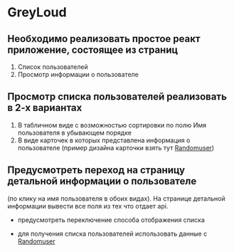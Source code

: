 # GreyLoud

## Необходимо реализовать простое реакт приложение, состоящее из страниц

1) Список пользователей
2) Просмотр информации о пользователе

## Просмотр списка пользователей реализовать в 2-х вариантах

1) В табличном виде с возможностью сортировки по полю Имя пользователя
в убывающем порядке
2) В виде карточек в которых представлена информация о пользователе
(пример дизайна карточки взять тут [Randomuser](https://randomuser.me))

## Предусмотреть переход на страницу детальной информации о пользователе

(по клику на имя пользователя в обоих видах).
На странице детальной информации вывести все поля из тех что отдает api.

* предусмотреть переключение способа отображения списка

* для получения списка пользователей использовать данные с [Randomuser](https://randomuser.me/documentation)